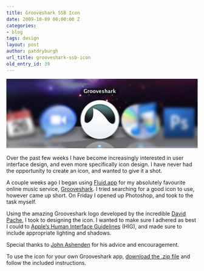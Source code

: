 ```yaml
---
title: Grooveshark SSB Icon
date: 2009-10-09 00:00:00 Z
categories:
- blog
tags: design
layout: post
author: patdryburgh
url_title: grooveshark-ssb-icon
old_entry_id: 39
---
```


![Grooveshark Icon](/images/uploads/3228937082_85095e6319_o.jpg)

Over the past few weeks I have become increasingly interested in user interface design, and even more specifically icon design. I have never had the opportunity to create an icon, and wanted to give it a shot.

A couple weeks ago I began using [Fluid.app](http://fluidapp.com/) for my absolutely favourite online music service, [Grooveshark](http://grooveshark.com/). I tried searching for a good icon to use, however came up short. On Friday I opened up Photoshop, and took to the task myself.

Using the amazing Grooveshark logo developed by the incredible [David Pache](http://dache.ch/), I took to designing the icon. I wanted to make sure I adhered as best I could to [Apple’s Human Interface Guidelines](http://developer.apple.com/documentation/userexperience/Conceptual/AppleHIGuidelines/index.html) (HIG), and made sure to include appropriate lighting and shadows.

Special thanks to [John Ashenden](http://johnwithanh.com/) for his advice and encouragement.

To use the icon for your own Grooveshark app, [download the .zip file](/downloads/gs-icon.zip) and follow the included instructions.